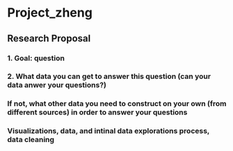 # Project_zheng

## Research Proposal
### 1. Goal: question

### 2. What data you can get to answer this question (can your data anwer your questions?)
### If not, what other data you need to construct on your own (from different sources) in order to answer your questions

### Visualizations, data, and intinal data explorations process, data cleaning 
